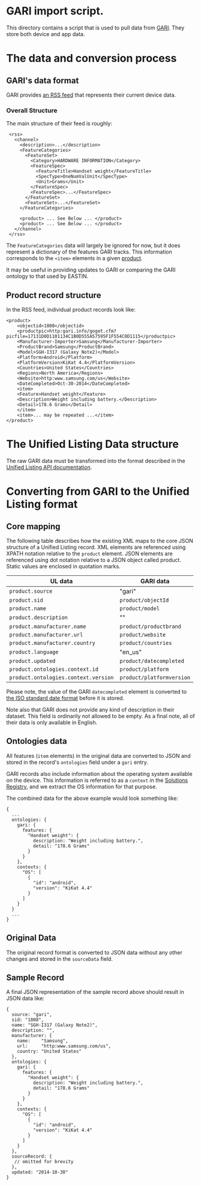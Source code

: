 # GARI import script.

This directory contains a script that is used to pull data from [GARI](http://www.mobileaccessibility.info/).  They store both device and app data.


# The data and conversion process

## GARI's data format

GARI provides [an RSS feed](http://www.mobileaccessibility.info/download-gari-db.cfm) that represents their current device data.

### Overall Structure

The main structure of their feed is roughly:

```
 <rss>
   <channel>
     <description>...</description>
     <FeatureCategories>
       <FeatureSet>
         <Category>HARDWARE INFORMATION</Category>
         <FeatureSpec>
           <FeatureTitle>Handset weight</FeatureTitle>
           <SpecType>OneNumValUnit</SpecType>
           <Unit>Grams</Unit>
         </FeatureSpec>
         <FeatureSpec>...</FeatureSpec>
       </FeatureSet>
       <FeatureSet>...</FeatureSet>
     </FeatureCategories>

     <product> ... See Below ... </product>
     <product> ... See Below ... </product>
   </channel>
 </rss>
```

The `FeatureCategories` data will largely be ignored for now, but it does represent a dictionary of the features GARI tracks.  This information corresponds to the `<item>` elements in a given [product](#product-record-structure).

It may be useful in providing updates to GARI or comparing the GARI ontology to that used by EASTIN.

## Product record structure

In the RSS feed, individual product records look like:

```
<product>
    <objectid>1808</objectid>
    <productpic>http:gari.info/goget.cfm?picfile=17131D0D1101134C1B0D555A57595F1F554C0D1115</productpic>
    <Manufacturer-Importer>Samsung</Manufacturer-Importer>
    <ProductBrand>Samsung</ProductBrand>
    <Model>SGH-I317 (Galaxy Note2)</Model>
    <Platform>Android</Platform>
    <PlatformVersion>KiKat 4.4</PlatformVersion>
    <Countries>United States</Countries>
    <Regions>North America</Regions>
    <Website>http:www.samsung.com/us</Website>
    <DateCompleted>Oct-30-2014</DateCompleted>
    <item>
    <Feature>Handset weight</Feature>
    <Description>Weight including battery.</Description>
    <Detail>178.6 Grams</Detail>
    </item>
    <item>... may be repeated ...</item>
</product>
```

# The Unified Listing Data structure

The raw GARI data must be transformed into the format described in the [Unified Listing API documentation](https://github.com/the-t-in-rtf/unified-listing/blob/master/front-end/api/docs/ul.md).

# Converting from GARI to the Unified Listing format

## Core mapping
The following table describes how the existing XML maps to the core JSON structure of a Unified Listing record.  XML elements are referenced using XPATH notation relative to the `product` element.  JSON elements are referenced using dot notation relative to a JSON object called product.  Static values are enclosed in quotation marks.

| UL data | GARI data |
| ------- | --------- |
| `product.source`  | "gari" |
| `product.sid` | `product/objectId` |
| `product.name` | `product/model` |
| `product.description` | "" |
| `product.manufacturer.name` | `product/productbrand` |
| `product.manufacturer.url` | `product/website` |
| `product.manufacturer.country` | `product/countries` |
| `product.language` | "en_us" |
| `product.updated` | `product/datecompleted` |
| `product.ontologies.context.id` | `product/platform` |
| `product.ontologies.context.version` | `product/platformversion` |

Please note, the value of the GARI `datecompleted` element is converted to [the ISO standard date format](http://en.wikipedia.org/wiki/ISO_8601) before it is stored.

Note also that GARI does not provide any kind of description in their dataset.  This field is ordinarily not allowed to be empty.  As a final note, all of their data is only available in English.

## Ontologies data

All features (`item` elements) in the original data are converted to JSON and stored in the record's `ontologies` field under a `gari` entry.

GARI records also include information about the operating system available on the device.  This information is referred to as a `context` in the [Solutions Registry](http://wiki.gpii.net/w/Solution_Registry), and we extract the OS information for that purpose.

The combined data for the above example would look something like:

```
{
  ...
  ontologies: {
    gari: {
      features: {
        "Handset weight": {
          description: "Weight including battery.",
          detail: "178.6 Grams"
        }
      }
    },
    contexts: {
      "OS": [
        {
          "id": "android",
          "version": "KiKat 4.4"
        }
      ]
    }
  }
  ...
}
```

## Original Data

The original record format is converted to JSON data without any other changes and stored in the `sourceData` field.

## Sample Record

A final JSON representation of the sample record above should result in JSON data like:

```
{
  source: "gari",
  sid: "1808",
  name: "SGH-I317 (Galaxy Note2)",
  description: "",
  manufacturer: {
    name:    "Samsung",
    url:     "http:www.samsung.com/us",
    country: "United States"
  },
  ontologies: {
    gari: {
      features: {
        "Handset weight": {
          description: "Weight including battery.",
          detail: "178.6 Grams"
        }
      }
    },
    contexts: {
      "OS": [
        {
          "id": "android",
          "version": "KiKat 4.4"
        }
      ]
    }
  },
  sourceRecord: {
   // omitted for brevity
  },
  updated: "2014-10-30"
}
```